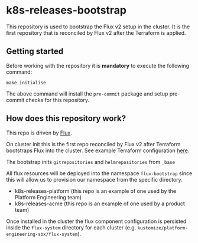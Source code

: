 # k8s-releases-bootstrap

This repository is used to bootstrap the Flux v2 setup in the cluster. It is the first repository that is reconciled by Flux v2 after the Terraform is applied.

## Getting started

Before working with the repository it is **mandatory** to execute the following command:

```
make initialise
```

The above command will install the `pre-commit` package and setup pre-commit checks for this repository.

## How does this repository work?

This repo is driven by [Flux](https://fluxcd.io/flux/guides/).

On cluster init this is the first repo reconciled by Flux v2 after Terraform bootstraps Flux into the cluster. See example Terraform configuration [here]().

The bootstrap inits `gitrepositories` and `helmrepositories` from `_base`

All flux resources will be deployed into the namespace `flux-bootstrap` since this will allow us to provision our namespace from the specific directory.

   * k8s-releases-platform (this repo is an example of one used by the Platform Engineering team)
   * k8s-releases-acme (this repo is an example of one used by a product team)

Once installed in the cluster the flux component configuration is persisted inside the `flux-system` directory for each cluster (e.g. `kustomize/platform-engineering-sbx/flux-system`).
